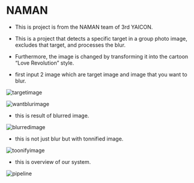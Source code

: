# NAMAN

- This is project is from the NAMAN team of 3rd YAICON.

- This is a project that detects a specific target in a group photo image, excludes that target, and processes the blur.

- Furthermore, the image is changed by transforming it into the  cartoon “Love Revolution” style.

- first input 2 image which are target image and image that you want to blur. 

![targetimage](https://github.com/harikang/naman/assets/138555992/5392a53c-04d8-4bc1-83e3-1f5562d3a0e2)

![wantblurimage](https://github.com/harikang/naman/assets/138555992/d33ccf42-4e9c-48e5-aee9-95f30b30c1e0)

- this is result of blurred image.

![blurredimage](https://github.com/harikang/naman/assets/138555992/7056d98b-8eb7-4b4b-9ee6-e7a770c75c02)

- this is not just blur but with tonnified image. 

![toonifyimage](https://github.com/harikang/naman/assets/138555992/fd14920a-8315-4dfc-b8ad-6ed8448586f0)

- this is overview of our system. 

![pipeline](https://github.com/harikang/naman/assets/138555992/6531babd-54d4-425c-a140-dde97cdbbe2d)

